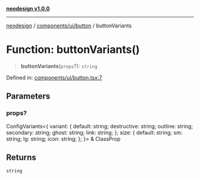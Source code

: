 [**neodesign v1.0.0**](../../../../README.md)

***

[neodesign](../../../../modules.md) / [components/ui/button](../README.md) / buttonVariants

# Function: buttonVariants()

> **buttonVariants**(`props`?): `string`

Defined in: [components/ui/button.tsx:7](https://github.com/mladjom/neodesign/blob/12ebc446849a001345c104056aef95c6372b148e/components/ui/button.tsx#L7)

## Parameters

### props?

ConfigVariants\<\{ variant: \{ default: string; destructive: string; outline: string; secondary: string; ghost: string; link: string; \}; size: \{ default: string; sm: string; lg: string; icon: string; \}; \}\> & ClassProp

## Returns

`string`
